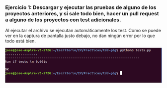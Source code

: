 ### Ejercicio 1: Descargar y ejecutar las pruebas de alguno de los proyectos anteriores, y si sale todo bien, hacer un pull request a alguno de los proyectos con test adicionales.

Al ejecutar el archivo se ejecutan automáticamente los test. Como se puede ver en la captura de pantalla justo debajo, no dan ningún error por lo que todo está bien.

![ImagenTest](https://github.com/jomaenfe/Ejercicios-IV1819/blob/master/Sesion%204/Capturas%20de%20pantalla%20sesion%204/Ejercicio1.png?raw=true)